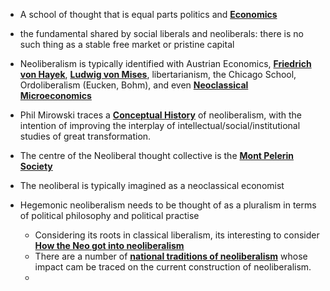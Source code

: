 - A school of thought that is equal parts politics and **[Economics](../notes/Economics)**

- the fundamental shared by social liberals and neoliberals: there is no such thing as a stable free market or pristine capital 
- Neoliberalism is typically identified with Austrian Economics, **[Friedrich von Hayek](../notes/Friedrich_von_Hayek)**, **[Ludwig von Mises](../notes/Ludwig_von_Mises)**, libertarianism, the Chicago School, Ordoliberalism (Eucken, Bohm), and even **[Neoclassical Microeconomics](../notes/Neoclassical_Microeconomics)**

- Phil Mirowski traces a **[Conceptual History](../notes/Conceptual_History)** of neoliberalism, with the intention of improving the interplay of intellectual/social/institutional studies of great transformation. 
- The centre of the Neoliberal thought collective is the **[Mont Pelerin Society](../notes/Mont_Pelerin_Society)**

- The neoliberal is typically imagined as a neoclassical economist 
- Hegemonic neoliberalism needs to be thought of as a pluralism in terms of political philosophy and political practise 

  - Considering its roots in classical liberalism, its interesting to consider **[How the Neo got into neoliberalism](../notes/How_the_Neo_got_into_neoliberalism)**
  - There are a number of **[national traditions of neoliberalism](../notes/national_traditions_of_neoliberalism)** whose impact cam be traced on the current construction of neoliberalism.
  -